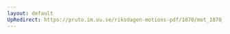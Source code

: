 ```yaml
---
layout: default
UpRedirect: https://pruto.im.uu.se/riksdagen-motions-pdf/1870/mot_1870__ak__6/mot_1870__ak__6-003.pdf
---
```


